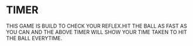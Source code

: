# TIMER

THIS GAME IS BUILD TO CHECK YOUR REFLEX.HIT THE BALL AS FAST AS YOU CAN AND THE ABOVE TIMER WILL SHOW YOUR TIME TAKEN TO HIT THE BALL EVERYTIME.
